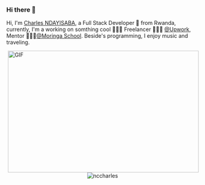 ### Hi there 👋
Hi, I'm [Charles NDAYISABA](https://nccharles.site), a Full Stack Developer 🚀 from Rwanda, currently, I'm a working on somthing cool 🙍🏽‍♂️ Freelancer 👨🏽‍💻 [@Upwork](https://www.upwork.com/), Mentor 👨🏽‍💼[@Moringa School](https://moringaschool.com). Beside's programming, I enjoy music and traveling.

 <img align="right" alt="GIF" src="https://github.com/nccharles/nccharles/blob/master/code.gif?raw=true" width="500" height="320" />
<p align="center"> <img src="https://github-readme-stats.vercel.app/api?username=nccharles&show_icons=true&theme=gotham" alt="nccharles" />

